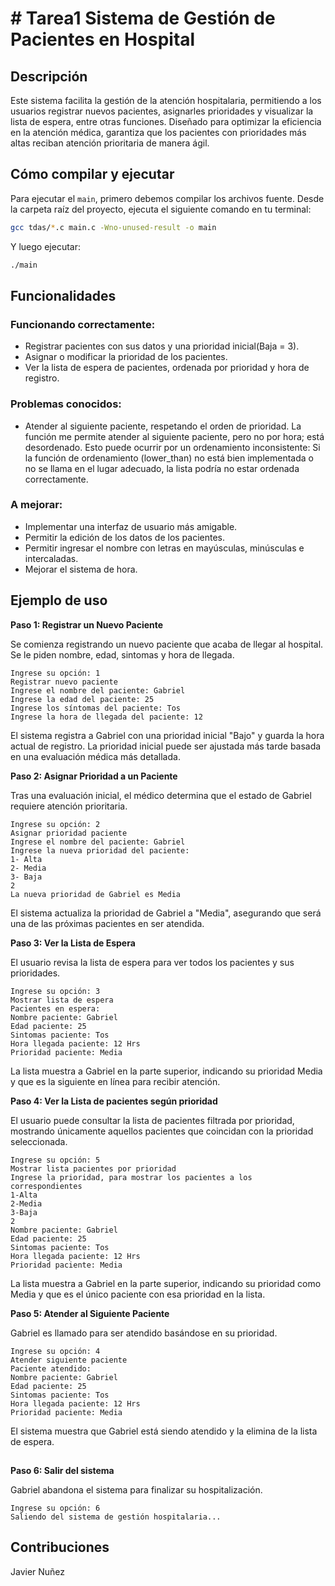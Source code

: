 
# # Tarea1 Sistema de Gestión de Pacientes en Hospital

## Descripción

Este sistema facilita la gestión de la atención hospitalaria, permitiendo a los usuarios registrar nuevos pacientes, asignarles prioridades y visualizar la lista de espera, entre otras funciones. Diseñado para optimizar la eficiencia en la atención médica, garantiza que los pacientes con prioridades más altas reciban atención prioritaria de manera ágil.

## Cómo compilar y ejecutar

Para ejecutar el `main`, primero debemos compilar los archivos fuente. Desde la carpeta raíz del proyecto, ejecuta el siguiente comando en tu terminal:

```bash
gcc tdas/*.c main.c -Wno-unused-result -o main
```
Y luego ejecutar:

```bash
./main
```

## Funcionalidades

### Funcionando correctamente:
- Registrar pacientes con sus datos y una prioridad inicial(Baja = 3).
- Asignar o modificar la prioridad de los pacientes.
- Ver la lista de espera de pacientes, ordenada por prioridad y hora de registro.

### Problemas conocidos:

- Atender al siguiente paciente, respetando el orden de prioridad. La función me permite atender al siguiente paciente, pero no por hora; está desordenado.
  Esto puede ocurrir por un ordenamiento inconsistente: Si la función de ordenamiento (lower_than) no está bien implementada o no se llama en el lugar adecuado, la lista podría no estar ordenada correctamente.

### A mejorar:

- Implementar una interfaz de usuario más amigable.
- Permitir la edición de los datos de los pacientes.
- Permitir ingresar el nombre con letras en mayúsculas, minúsculas e intercaladas.
- Mejorar el sistema de hora.

## Ejemplo de uso

**Paso 1: Registrar un Nuevo Paciente**

Se comienza registrando un nuevo paciente que acaba de llegar al hospital. Se le piden nombre, edad, sintomas y hora de llegada.

```
Ingrese su opción: 1
Registrar nuevo paciente
Ingrese el nombre del paciente: Gabriel
Ingrese la edad del paciente: 25
Ingrese los síntomas del paciente: Tos
Ingrese la hora de llegada del paciente: 12
```

El sistema registra a Gabriel con una prioridad inicial "Bajo" y guarda la hora actual de registro. La prioridad inicial puede ser ajustada más tarde basada en una evaluación médica más detallada.

**Paso 2: Asignar Prioridad a un Paciente**

Tras una evaluación inicial, el médico determina que el estado de Gabriel requiere atención prioritaria.

```
Ingrese su opción: 2
Asignar prioridad paciente
Ingrese el nombre del paciente: Gabriel
Ingrese la nueva prioridad del paciente:
1- Alta
2- Media
3- Baja
2
La nueva prioridad de Gabriel es Media
```

El sistema actualiza la prioridad de Gabriel a "Media", asegurando que será una de las próximas pacientes en ser atendida.

**Paso 3: Ver la Lista de Espera**

El usuario revisa la lista de espera para ver todos los pacientes y sus prioridades.

```
Ingrese su opción: 3
Mostrar lista de espera
Pacientes en espera: 
Nombre paciente: Gabriel
Edad paciente: 25
Sintomas paciente: Tos
Hora llegada paciente: 12 Hrs
Prioridad paciente: Media
```

La lista muestra a Gabriel en la parte superior, indicando su prioridad Media y que es la siguiente en línea para recibir atención.

**Paso 4: Ver la Lista de pacientes según prioridad**

El usuario puede consultar la lista de pacientes filtrada por prioridad, mostrando únicamente aquellos pacientes que coincidan con la prioridad seleccionada.

```
Ingrese su opción: 5
Mostrar lista pacientes por prioridad
Ingrese la prioridad, para mostrar los pacientes a los correspondientes
1-Alta
2-Media
3-Baja
2
Nombre paciente: Gabriel
Edad paciente: 25
Sintomas paciente: Tos
Hora llegada paciente: 12 Hrs
Prioridad paciente: Media
```

La lista muestra a Gabriel en la parte superior, indicando su prioridad como Media y que es el único paciente con esa prioridad en la lista.

**Paso 5: Atender al Siguiente Paciente**

Gabriel es llamado para ser atendido basándose en su prioridad.

```
Ingrese su opción: 4
Atender siguiente paciente
Paciente atendido:
Nombre paciente: Gabriel
Edad paciente: 25
Sintomas paciente: Tos
Hora llegada paciente: 12 Hrs
Prioridad paciente: Media
```

El sistema muestra que Gabriel está siendo atendido y la elimina de la lista de espera.

##

**Paso 6: Salir del sistema**

Gabriel abandona el sistema para finalizar su hospitalización.

```
Ingrese su opción: 6
Saliendo del sistema de gestión hospitalaria...
```

## Contribuciones

Javier Nuñez
